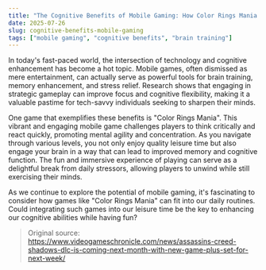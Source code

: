 ```yaml
---
title: "The Cognitive Benefits of Mobile Gaming: How Color Rings Mania Enhances Your Mind"
date: 2025-07-26
slug: cognitive-benefits-mobile-gaming
tags: ["mobile gaming", "cognitive benefits", "brain training"]
---
```


In today's fast-paced world, the intersection of technology and cognitive enhancement has become a hot topic. Mobile games, often dismissed as mere entertainment, can actually serve as powerful tools for brain training, memory enhancement, and stress relief. Research shows that engaging in strategic gameplay can improve focus and cognitive flexibility, making it a valuable pastime for tech-savvy individuals seeking to sharpen their minds.

One game that exemplifies these benefits is "Color Rings Mania". This vibrant and engaging mobile game challenges players to think critically and react quickly, promoting mental agility and concentration. As you navigate through various levels, you not only enjoy quality leisure time but also engage your brain in a way that can lead to improved memory and cognitive function. The fun and immersive experience of playing can serve as a delightful break from daily stressors, allowing players to unwind while still exercising their minds.

As we continue to explore the potential of mobile gaming, it's fascinating to consider how games like "Color Rings Mania" can fit into our daily routines. Could integrating such games into our leisure time be the key to enhancing our cognitive abilities while having fun?
> Original source: https://www.videogameschronicle.com/news/assassins-creed-shadows-dlc-is-coming-next-month-with-new-game-plus-set-for-next-week/
